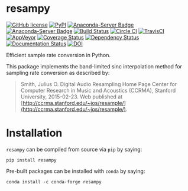 # resampy
[![GitHub license](https://img.shields.io/badge/license-ISC-blue.svg)](https://raw.githubusercontent.com/bmcfee/resampy/master/LICENSE)
[![PyPI](https://img.shields.io/pypi/v/resampy.svg)](https://pypi.python.org/pypi/resampy)
[![Anaconda-Server Badge](https://anaconda.org/conda-forge/resampy/badges/version.svg)](https://anaconda.org/conda-forge/resampy)
[![Anaconda-Server Badge](https://anaconda.org/conda-forge/resampy/badges/downloads.svg)](https://anaconda.org/conda-forge/resampy)
[![Build Status](https://travis-ci.org/bmcfee/resampy.png?branch=master)](http://travis-ci.org/bmcfee/resampy?branch=master)
[![Circle CI](https://circleci.com/gh/conda-forge/resampy-feedstock.svg?style=svg)](https://circleci.com/gh/conda-forge/resampy-feedstock)
[![TravisCI](https://travis-ci.org/conda-forge/resampy-feedstock.svg?branch=master)](https://travis-ci.org/conda-forge/resampy-feedstock)
[![AppVeyor](https://ci.appveyor.com/api/projects/status/github/conda-forge/resampy-feedstock?svg=True)](https://ci.appveyor.com/project/conda-forge/resampy-feedstock/branch/master)
[![Coverage Status](https://coveralls.io/repos/github/bmcfee/resampy/badge.svg?branch=master)](https://coveralls.io/github/bmcfee/resampy?branch=master)
[![Dependency Status](https://dependencyci.com/github/bmcfee/resampy/badge)](https://dependencyci.com/github/bmcfee/resampy)
[![Documentation Status](https://readthedocs.org/projects/resampy/badge/?version=latest)](http://resampy.readthedocs.org/en/latest/?badge=latest)
[![DOI](https://zenodo.org/badge/DOI/10.5281/zenodo.596633.svg)](https://doi.org/10.5281/zenodo.596633)

Efficient sample rate conversion in Python.

This package implements the band-limited sinc interpolation method for sampling rate conversion as described by:
> Smith, Julius O. Digital Audio Resampling Home Page
> Center for Computer Research in Music and Acoustics (CCRMA), 
> Stanford University, 2015-02-23.
> Web published at [http://ccrma.stanford.edu/~jos/resample/](http://ccrma.stanford.edu/~jos/resample/).


# Installation

`resampy` can be compiled from source via `pip` by saying:
```
pip install resampy
```

Pre-built packages can be installed with `conda` by saying:
```
conda install -c conda-forge resampy
```
